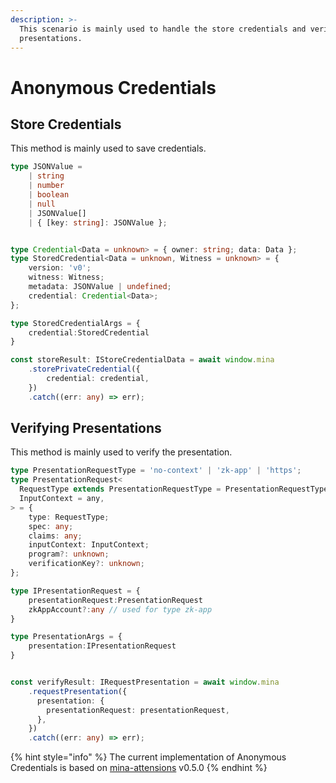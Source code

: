 ```yaml
---
description: >-
  This scenario is mainly used to handle the store credentials and verifying
  presentations.
---
```


# Anonymous Credentials

## Store Credentials

This method is mainly used to save credentials.

```typescript
type JSONValue =
    | string
    | number
    | boolean
    | null
    | JSONValue[]
    | { [key: string]: JSONValue };


type Credential<Data = unknown> = { owner: string; data: Data };
type StoredCredential<Data = unknown, Witness = unknown> = {
    version: 'v0';
    witness: Witness;
    metadata: JSONValue | undefined;
    credential: Credential<Data>;
};

type StoredCredentialArgs = {
    credential:StoredCredential
}

const storeResult: IStoreCredentialData = await window.mina
    .storePrivateCredential({
        credential: credential,
    })
    .catch((err: any) => err);
```

## Verifying Presentations

This method is mainly used to verify the presentation.

```typescript
type PresentationRequestType = 'no-context' | 'zk-app' | 'https';
type PresentationRequest<
  RequestType extends PresentationRequestType = PresentationRequestType,
  InputContext = any,
> = {
    type: RequestType;
    spec: any;
    claims: any;
    inputContext: InputContext;
    program?: unknown;
    verificationKey?: unknown;
};

type IPresentationRequest = {
    presentationRequest:PresentationRequest
    zkAppAccount?:any // used for type zk-app
}

type PresentationArgs = {
    presentation:IPresentationRequest
}


const verifyResult: IRequestPresentation = await window.mina
    .requestPresentation({
      presentation: {
        presentationRequest: presentationRequest,
      },
    })
    .catch((err: any) => err);
```

{% hint style="info" %}
The current implementation of Anonymous Credentials is based on [mina-attensions](https://github.com/zksecurity/mina-attestations) v0.5.0
{% endhint %}
